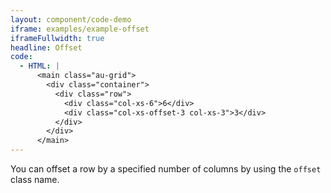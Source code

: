```yaml
---
layout: component/code-demo
iframe: examples/example-offset
iframeFullwidth: true
headline: Offset
code:
  - HTML: |
      <main class="au-grid">
        <div class="container">
          <div class="row">
            <div class="col-xs-6">6</div>
            <div class="col-xs-offset-3 col-xs-3">3</div>
          </div>
        </div>
      </main>
---
```


You can offset a row by a specified number of columns by using the `offset` class name.
